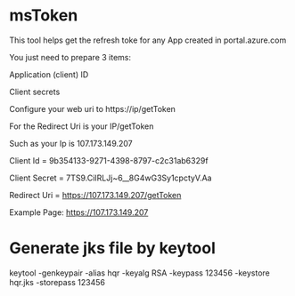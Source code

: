 # msToken
This tool helps get the refresh toke for any App created in portal.azure.com

You just need to prepare 3 items:

Application (client) ID

Client secrets

Configure your web uri to https://ip/getToken

For the Redirect Uri is your IP/getToken


Such as your Ip is 107.173.149.207

Client Id = 9b354133-9271-4398-8797-c2c31ab6329f

Client Secret = 7TS9.CiIRLJj~6__8G4wG3Sy1cpctyV.Aa

Redirect Uri = https://107.173.149.207/getToken

Example Page: https://107.173.149.207

# Generate jks file by keytool
keytool -genkeypair -alias hqr -keyalg RSA -keypass 123456 -keystore hqr.jks -storepass 123456
